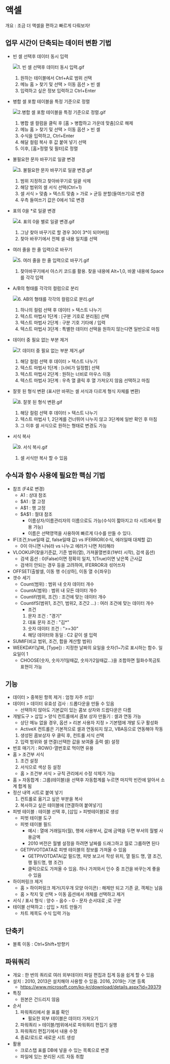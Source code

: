 # 액셀

개요 : 조금 더 액셀을 편하고 빠르게 다뤄보자!

## 업무 시간이 단축되는 데이터 변환 기법

- 빈 셀 선택후 데이터 동시 입력
  
  ![1. 빈 셀 선택후 데이터 동시 입력.gif](assets/01.%20%EB%B9%88%20%EC%85%80%20%EC%84%A0%ED%83%9D%ED%9B%84%20%EB%8D%B0%EC%9D%B4%ED%84%B0%20%EB%8F%99%EC%8B%9C%20%EC%9E%85%EB%A0%A5.gif)
  1. 원하는 테이블에서 Ctrl+A로 범위 선택
  2. 메뉴 홈 > 찾기 및 선택 > 이동 옵션 > 빈 셀
  3. 입력하고 싶은 정보 입력하고 Ctrl+Enter
- 병합 셀 포함 테이블을 특정 기준으로 정렬
  
  ![2.병합 셀 포함 테이블을 특정 기준으로 정렬.gif](assets/02.%EB%B3%91%ED%95%A9%20%EC%85%80%20%ED%8F%AC%ED%95%A8%20%ED%85%8C%EC%9D%B4%EB%B8%94%EC%9D%84%20%ED%8A%B9%EC%A0%95%20%EA%B8%B0%EC%A4%80%EC%9C%BC%EB%A1%9C%20%EC%A0%95%EB%A0%AC.gif)
  1. 병합 셀 컬럼을 클릭 후 [홈 > 병합하고 가운데 맞춤]으로 해제
  2. 메뉴 홈 > 찾기 및 선택 > 이동 옵션 > 빈 셀
  3. 수식을 입력하고, Ctrl+Enter
  4. 해달 컬럼 복사 후 값 붙여 넣기 선택
  5. 이후, [홈>정렬 및 필터]로 정렬
- 불필요한 문자 바꾸기로 일괄 변경
  
  ![3. 불필요한 문자 바꾸기로 일괄 변경.gif](assets/03.%20%EB%B6%88%ED%95%84%EC%9A%94%ED%95%9C%20%EB%AC%B8%EC%9E%90%20%EB%B0%94%EA%BE%B8%EA%B8%B0%EB%A1%9C%20%EC%9D%BC%EA%B4%84%20%EB%B3%80%EA%B2%BD.gif)
  1. 범위 지정하고 찾아바꾸기로 일괄 삭제
  2. 해당 범위의 셀 서식 선택(Ctrl+1)
  3. 셀 서식 > 맞춤 > 텍스트 맞춤 > 가로 > 균등 분할(들여쓰기)로 변경
  4. 우측 들여쓰기 값은 0에서 1로 변경
- 표의 0을 *로 일괄 변경
  
  ![4. 표의 0을 별로 일괄 변경.gif](assets/04.%20%ED%91%9C%EC%9D%98%200%EC%9D%84%20%EB%B3%84%EB%A1%9C%20%EC%9D%BC%EA%B4%84%20%EB%B3%80%EA%B2%BD.gif)
  1. 그냥 찾아 바꾸기로 할 경우 30이 3*이 되어버림
  2. 찾아 바꾸기에서 전체 셀 내용 일치를 선택
- 여러 줄을 한 줄 입력으로 바꾸기
  
  ![5. 여러 줄을 한 줄 입력으로 바꾸기.gif](assets/05.%20%EC%97%AC%EB%9F%AC%20%EC%A4%84%EC%9D%84%20%ED%95%9C%20%EC%A4%84%20%EC%9E%85%EB%A0%A5%EC%9C%BC%EB%A1%9C%20%EB%B0%94%EA%BE%B8%EA%B8%B0.gif)
  1. 찾아바꾸기에서 아스키 코드를 활용. 찾을 내용에 Alt+1,0, 바꿀 내용에 Space를 각각 입력
- A/B의 형태를 각각의 컬럼으로 분리
  
  ![6. AB의 형태를 각각의 컬럼으로 분리.gif](assets/06.%20AB%EC%9D%98%20%ED%98%95%ED%83%9C%EB%A5%BC%20%EA%B0%81%EA%B0%81%EC%9D%98%20%EC%BB%AC%EB%9F%BC%EC%9C%BC%EB%A1%9C%20%EB%B6%84%EB%A6%AC.gif)
  1. 하나의 컬럼 선택 후 데이터 > 텍스트 나누기
  2. 텍스트 마법사 1단계 : [구분 기호로 분리됨] 선택
  3. 텍스트 마법사 2단계 : 구분 기호 기타에 / 입력
  4. 텍스트 마법사 3단계 : 특별한 데이터 선택을 원하지 않는다면 일반으로 마침
- 데이터 중 필요 없는 부분 제거
  
  ![7. 데이터 중 필요 없는 부분 제거.gif](assets/07.%20%EB%8D%B0%EC%9D%B4%ED%84%B0%20%EC%A4%91%20%ED%95%84%EC%9A%94%20%EC%97%86%EB%8A%94%20%EB%B6%80%EB%B6%84%20%EC%A0%9C%EA%B1%B0.gif)
  1. 해당 컬럼 선택 후 데이터 > 텍스트 나누기
  2. 텍스트 마법사 1단계 : [너비가 일정함] 선택
  3. 텍스트 마법사 2단계 : 원하는 너비로 마우스 이동
  4. 텍스트 마법사 3단계 : 우측 열 클릭 후 열 가져오지 않음 선택하고 마침
- 잘못 된 형식 변환 (표시만 바뀌는 셀 서식과 다르게 형식 자체를 변환)
  
  ![8. 잘못 된 형식 변환.gif](assets/08.%20%EC%9E%98%EB%AA%BB%20%EB%90%9C%20%ED%98%95%EC%8B%9D%20%EB%B3%80%ED%99%98.gif)
  1. 해당 컬럼 선택 후 데이터 > 텍스트 나누기
  2. 텍스트 마법사 1, 2단계를 건너뛰어 나누지 않고 3단계에 일반 확인 후 마침
  3. 그 이후 셀 서식으로 원하는 형태로 변경도 가능
- 서식 복사
  
  ![9. 서식 복사.gif](assets/09.%20%EC%84%9C%EC%8B%9D%20%EB%B3%B5%EC%82%AC.gif)
  1. 셀 서식만 복사 할 수 있음

## 수식과 함수 사용에 필요한 핵심 기법

- 참조 (F4로 변경)
  - A1 : 상대 참조
  - $A1 : 열 고정
  - A$1 : 행 고정
  - \$A$1 : 절대 참조
    - 이름상자/이름관리자의 이름으로도 가능(수식이 짧아지고 타 시트에서 활용 가능)
    - 이름은 선택영역을 사용하여 빠르게 다수를 만들 수 있다.
- IF(조건,true일때 값, false일때 값) vs IFERROR(수식, 에러일때 대체할 값)
  - 0이 아니면 나눠라 vs 나누고 에러가 나면 처리해라
- VLOOKUP(찾을기준값, 기준 범위(열), 가져올열번호(1부터 시작), 검색 옵션)
  - 검색 옵션 : 0(False)이면 정확히 일치, 1(True)이면 낮은쪽 근사값
  - 검색이 안되는 경우 등을 고려하여, IFERROR과 섞어쓰자
- OFFSET(출발셀, 이동 행 수[상하], 이동 열 수[좌우])
- 갯수 세기
  - Count(범위) : 범위 내 숫자 데이터 개수
  - CountA(범위) : 범위 내 모든 데이터 개수
  - Countif(범위, 조건) : 조건에 맞는 데이터 개수
  - CountifS(범위1, 조건1, 범위2, 조건2 ...) : 여러 조건에 맞는 데이터 개수
    - 조건
    1. 문자 조건 : "경기"
    2. 대표 문자 조건 : "김*"
    3. 숫자 데이터 조건 : ">=30"
    4. 해당 데이터와 동일 : C2 같이 셀 입력
- SUMIF(비교 범위, 조건, 합을 계산할 범위)
- WEEKDAY(날짜, [Type]) : 지정한 날짜의 요일을 숫자(1~7)로 표시하는 함수. 일요일이 1
  - CHOOSE(숫자, 숫자가1일때값, 숫자가2일때값...)을 조합하면 월화수목금토 표현이 가능

## 기능

- 데이터 > 중복된 항목 제거 : 엄청 자주 쓰임!
- 데이터 > 데이터 유효성 검사 : 드롭다운을 만들 수 있음
  - 선택하지 않아도 기본값이 있는 콤보 상자와 드랍다운은 다름
- 개발도구 > 삽입 > 양식 컨트롤에서 콤보 상자 만들기 : 셀과 연동 가능
  - 상단 메뉴 없을 경우, 옵션 > 리본 사용자 지정 > 기본탭에 개발 도구 활성화
  - ActiveX 컨트롤은 기본적으로 셀과 연동되지 않고, VBA등으로 연동해야 작동
  1. 생성된 콤보상자 우 클릭 후, 컨트롤 서식 선택
  2. 입력 범위와 셀 연결(선택한 값을 보여줄 출력 셀) 설정
- 번호 매기기 : ROW()-열번호로 먹이면 유용
- 홈 > 조건부 서식
  1. 조건 설정
  2. 서식으로 색상 등 설정
  - 홈 > 조건부 서식 > 규칙 관리에서 수정 삭제가 가능
- 홈 > 자동합계 : 그룹(테이블)을 선택후 자동합계를 누르면 마지막 빈칸에 알아서 소계 합계 됨
- 정산 내역 시트로 붙여 넣기
  1. 컨트롤로 옮기고 싶은 부분을 복사
  2. 복사하고 싶은 테이블에 [연결하여 붙여넣기]
- 피벗 테이블 : 테이블 선택 후, [삽입 > 피벗테이블]로 생성
  - 피벗 테이블 도구
  - 피벗 테이블 필드
    - 예시 : 열에 거래일자(월), 행에 사용부서, 값에 금액을 두면 부서의 월벌 사용금액
    - 2010 버전은 월별 설정을 하려면 날짜를 드래그하고 월로 그룹하면 된다
  - GETPIVOTDATA로 피벗 테이블의 정보를 가져올 수 있음
    - GETPIVOTDATA(값 필드명, 피벗 보고서 작성 위치, 열 필드 명, 열 조건, 행 필드명, 행 조건)
    - 클릭으로도 가져올 수 있음. 하나 가져와서 인수 중 조건을 바꾸는게 좋을 수 있음
- 하이퍼링크 제거
  - 홈 > 하이퍼링크 제거(지우개 모양 아이콘) : 해제만 되고 기존 글, 객체는 남음
  - 홈 > 착지 및 선택 > 이동 옵션에서 개체를 선택하고 제거
- 서식 / 표시 형식 : 양수 - 음수 - 0 - 문자 순서대로 ;로 구분
- 테이블 선택하고 : 삽입 > 차트 만들기
  - 차트 제목도 수식 입력 가능

## 단축키

- 블록 이동 : Ctrl+Shift+방향키

## 파워쿼리

- 개요 : 한 번의 쿼리로 여러 외부데이터 파일 편집과 집계 등을 쉽게 할 수 있음
- 설치 : 2010, 2013은 설치해야 사용할 수 있음. 2016, 2019는 기본 등록
  - <https://www.microsoft.com/ko-kr/download/details.aspx?id=39379>
- 특징
  - 원본은 건드리지 않음
- 순서
  1. 파워쿼리에서 쓸 표를 확인
      - 필요한 외부 테이블은 데이터 가져오기
  2. 파워쿼리 > 테이블/범위에서로 파워쿼리 편집기 실행
  3. 파워쿼리 편집기에서 내용 수정
  4. 종료/로드로 새로운 시트 생성
- 활용
  - 크로스탭 표를 DB에 넣을 수 있는 목록으로 변경
  - 파일에 있는 분리된 시트 자동 취합
